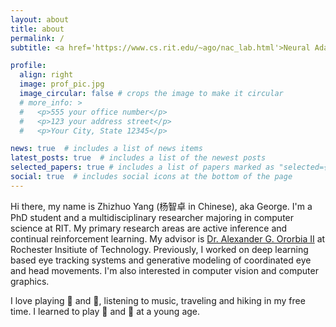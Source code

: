 ```yaml
---
layout: about
title: about
permalink: /
subtitle: <a href='https://www.cs.rit.edu/~ago/nac_lab.html'>Neural Adaptive Computing (NAC) Lab</a>. Department of Computer Science.

profile:
  align: right
  image: prof_pic.jpg
  image_circular: false # crops the image to make it circular
  # more_info: >
  #   <p>555 your office number</p>
  #   <p>123 your address street</p>
  #   <p>Your City, State 12345</p>

news: true  # includes a list of news items
latest_posts: true  # includes a list of the newest posts
selected_papers: true # includes a list of papers marked as "selected={true}"
social: true  # includes social icons at the bottom of the page
---
```


Hi there, my name is Zhizhuo Yang (杨智卓 in Chinese), aka George. I'm a PhD student and a multidisciplinary researcher  majoring in computer science at RIT. My primary research areas are active inference and continual reinforcement learning. My advisor is [Dr. Alexander G. Ororbia II](https://www.cs.rit.edu/~ago/) at Rochester Insitiute of Technology. Previously, I worked on deep learning based eye tracking systems and generative modeling of coordinated eye and head movements. I'm also interested in computer vision and computer graphics.

I love playing :basketball: and :badminton:, listening to music, traveling and hiking in my free time. I learned to play :saxophone: and :guitar: at a young age. 